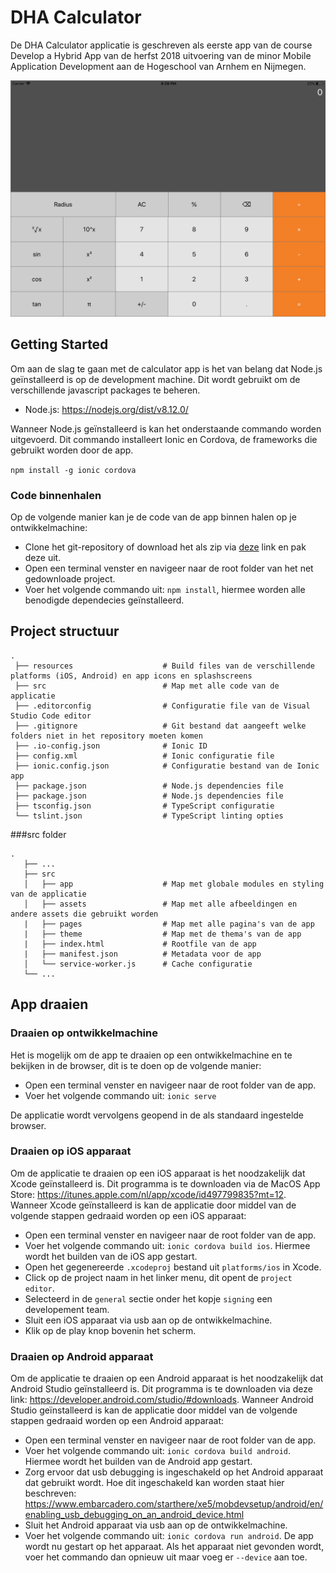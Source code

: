 # DHA Calculator

De DHA Calculator applicatie is geschreven als eerste app van de course Develop a Hybrid App van de herfst 2018 uitvoering van de minor Mobile Application Development aan de Hogeschool van Arnhem en Nijmegen.

![Calculator on iPad](./assets/ipad-app-screen.png)



## Getting Started

Om aan de slag te gaan met de calculator app is het van belang dat Node.js geïnstalleerd is op de development machine. Dit wordt gebruikt om de verschillende javascript packages te beheren.

- Node.js: https://nodejs.org/dist/v8.12.0/

Wanneer Node.js geïnstalleerd is kan het onderstaande commando worden uitgevoerd. Dit commando installeert Ionic en Cordova, de frameworks die gebruikt worden door de app.

`npm install -g ionic cordova`

### Code binnenhalen

Op de volgende manier kan je de code van de app binnen halen op je ontwikkelmachine:

- Clone het git-repository of download het als zip via [deze](https://github.com/HANICA-MAD/dha-nj-2018-sander-teunissen/archive/master.zip) link en pak deze uit.
- Open een terminal venster en navigeer naar de root folder van het net gedownloade project.
- Voer het volgende commando uit: `npm install`, hiermee worden alle benodigde dependecies geïnstalleerd.



## Project structuur

```
.
 ├── resources                    # Build files van de verschillende platforms (iOS, Android) en app icons en splashscreens
 ├── src                          # Map met alle code van de applicatie
 ├── .editorconfig                # Configuratie file van de Visual Studio Code editor
 ├── .gitignore                   # Git bestand dat aangeeft welke folders niet in het repository moeten komen
 ├── .io-config.json              # Ionic ID
 ├── config.xml                   # Ionic configuratie file
 ├── ionic.config.json            # Configuratie bestand van de Ionic app
 ├── package.json                 # Node.js dependencies file
 ├── package.json                 # Node.js dependencies file
 ├── tsconfig.json                # TypeScript configuratie
 └── tslint.json                  # TypeScript linting opties
```

###src folder

```
.
   ├── ...
   ├── src                       
   │   ├── app                    # Map met globale modules en styling van de applicatie
   │   ├── assets                 # Map met alle afbeeldingen en andere assets die gebruikt worden
   |   ├── pages                  # Map met alle pagina's van de app
   |   ├── theme                  # Map met de thema's van de app
   |   ├── index.html             # Rootfile van de app
   |   ├── manifest.json          # Metadata voor de app
   │   └── service-worker.js      # Cache configuratie
   └── ...
```



## App draaien

### Draaien op ontwikkelmachine

Het is mogelijk om de app te draaien op een ontwikkelmachine en te bekijken in de browser, dit is te doen op de volgende manier:

- Open een terminal venster en navigeer naar de root folder van de app.
- Voer het volgende commando uit: `ionic serve`

De applicatie wordt vervolgens geopend in de als standaard ingestelde browser.

### Draaien op iOS apparaat

Om de applicatie te draaien op een iOS apparaat is het noodzakelijk dat Xcode geïnstalleerd is. Dit programma is te downloaden via de MacOS App Store: https://itunes.apple.com/nl/app/xcode/id497799835?mt=12. Wanneer Xcode geïnstalleerd is kan de applicatie door middel van de volgende stappen gedraaid worden op een iOS apparaat:

- Open een terminal venster en navigeer naar de root folder van de app.
- Voer het volgende commando uit: `ionic cordova build ios`. Hiermee wordt het builden van de iOS app gestart.
- Open het gegenereerde `.xcodeproj` bestand uit `platforms/ios` in Xcode.
- Click op de project naam in het linker menu, dit opent de `project editor`. 
- Selecteerd in de `general` sectie onder het kopje `signing` een developement team.
- Sluit een iOS apparaat via usb aan op de ontwikkelmachine.
- Klik op de play knop bovenin het scherm.

### Draaien op Android apparaat

Om de applicatie te draaien op een Android apparaat is het noodzakelijk dat Android Studio geïnstalleerd is. Dit programma is te downloaden via deze link: https://developer.android.com/studio/#downloads. Wanneer Android Studio geïnstalleerd is kan de applicatie door middel van de volgende stappen gedraaid worden op een Android apparaat:

- Open een terminal venster en navigeer naar de root folder van de app.
- Voer het volgende commando uit: `ionic cordova build android`. Hiermee wordt het builden van de Android app gestart.
- Zorg ervoor dat usb debugging is ingeschakeld op het Android apparaat dat gebruikt wordt. Hoe dit ingeschakeld kan worden staat hier beschreven: https://www.embarcadero.com/starthere/xe5/mobdevsetup/android/en/enabling_usb_debugging_on_an_android_device.html
- Sluit het Android apparaat via usb aan op de ontwikkelmachine.
- Voer het volgende commando uit: `ionic cordova run android`. De app wordt nu gestart op het apparaat. Als het apparaat niet gevonden wordt, voer het commando dan opnieuw uit maar voeg er
  `--device` aan toe.







